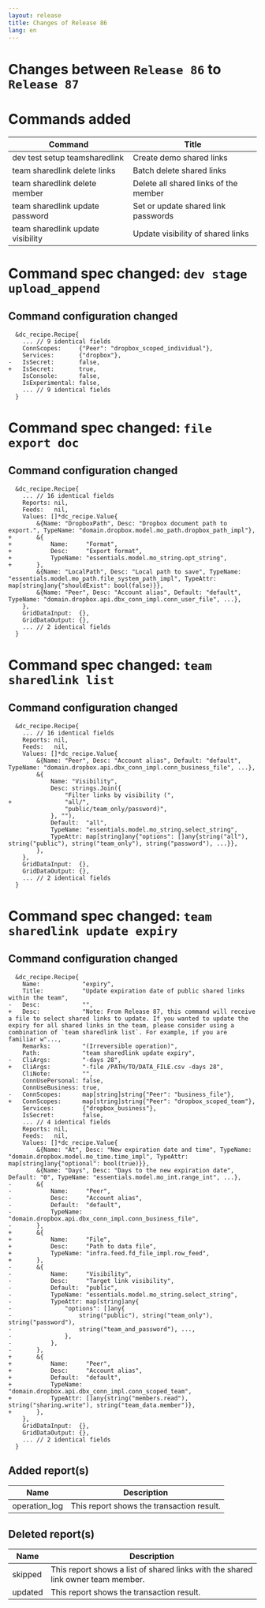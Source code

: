 ```yaml
---
layout: release
title: Changes of Release 86
lang: en
---
```


# Changes between `Release 86` to `Release 87`

# Commands added


| Command                           | Title                                 |
|-----------------------------------|---------------------------------------|
| dev test setup teamsharedlink     | Create demo shared links              |
| team sharedlink delete links      | Batch delete shared links             |
| team sharedlink delete member     | Delete all shared links of the member |
| team sharedlink update password   | Set or update shared link passwords   |
| team sharedlink update visibility | Update visibility of shared links     |



# Command spec changed: `dev stage upload_append`



## Command configuration changed


```
  &dc_recipe.Recipe{
  	... // 9 identical fields
  	ConnScopes:     {"Peer": "dropbox_scoped_individual"},
  	Services:       {"dropbox"},
- 	IsSecret:       false,
+ 	IsSecret:       true,
  	IsConsole:      false,
  	IsExperimental: false,
  	... // 9 identical fields
  }
```
# Command spec changed: `file export doc`



## Command configuration changed

```
  &dc_recipe.Recipe{
  	... // 16 identical fields
  	Reports: nil,
  	Feeds:   nil,
  	Values: []*dc_recipe.Value{
  		&{Name: "DropboxPath", Desc: "Dropbox document path to export.", TypeName: "domain.dropbox.model.mo_path.dropbox_path_impl"},
+ 		&{
+ 			Name:     "Format",
+ 			Desc:     "Export format",
+ 			TypeName: "essentials.model.mo_string.opt_string",
+ 		},
  		&{Name: "LocalPath", Desc: "Local path to save", TypeName: "essentials.model.mo_path.file_system_path_impl", TypeAttr: map[string]any{"shouldExist": bool(false)}},
  		&{Name: "Peer", Desc: "Account alias", Default: "default", TypeName: "domain.dropbox.api.dbx_conn_impl.conn_user_file", ...},
  	},
  	GridDataInput:  {},
  	GridDataOutput: {},
  	... // 2 identical fields
  }
```
# Command spec changed: `team sharedlink list`



## Command configuration changed

```
  &dc_recipe.Recipe{
  	... // 16 identical fields
  	Reports: nil,
  	Feeds:   nil,
  	Values: []*dc_recipe.Value{
  		&{Name: "Peer", Desc: "Account alias", Default: "default", TypeName: "domain.dropbox.api.dbx_conn_impl.conn_business_file", ...},
  		&{
  			Name: "Visibility",
  			Desc: strings.Join({
  				"Filter links by visibility (",
+ 				"all/",
  				"public/team_only/password)",
  			}, ""),
  			Default:  "all",
  			TypeName: "essentials.model.mo_string.select_string",
  			TypeAttr: map[string]any{"options": []any{string("all"), string("public"), string("team_only"), string("password"), ...}},
  		},
  	},
  	GridDataInput:  {},
  	GridDataOutput: {},
  	... // 2 identical fields
  }
```
# Command spec changed: `team sharedlink update expiry`



## Command configuration changed

```
  &dc_recipe.Recipe{
  	Name:            "expiry",
  	Title:           "Update expiration date of public shared links within the team",
- 	Desc:            "",
+ 	Desc:            "Note: From Release 87, this command will receive a file to select shared links to update. If you wanted to update the expiry for all shared links in the team, please consider using a combination of `team sharedlink list`. For example, if you are familiar w"...,
  	Remarks:         "(Irreversible operation)",
  	Path:            "team sharedlink update expiry",
- 	CliArgs:         "-days 28",
+ 	CliArgs:         "-file /PATH/TO/DATA_FILE.csv -days 28",
  	CliNote:         "",
  	ConnUsePersonal: false,
  	ConnUseBusiness: true,
- 	ConnScopes:      map[string]string{"Peer": "business_file"},
+ 	ConnScopes:      map[string]string{"Peer": "dropbox_scoped_team"},
  	Services:        {"dropbox_business"},
  	IsSecret:        false,
  	... // 4 identical fields
  	Reports: nil,
  	Feeds:   nil,
  	Values: []*dc_recipe.Value{
  		&{Name: "At", Desc: "New expiration date and time", TypeName: "domain.dropbox.model.mo_time.time_impl", TypeAttr: map[string]any{"optional": bool(true)}},
  		&{Name: "Days", Desc: "Days to the new expiration date", Default: "0", TypeName: "essentials.model.mo_int.range_int", ...},
- 		&{
- 			Name:     "Peer",
- 			Desc:     "Account alias",
- 			Default:  "default",
- 			TypeName: "domain.dropbox.api.dbx_conn_impl.conn_business_file",
- 		},
+ 		&{
+ 			Name:     "File",
+ 			Desc:     "Path to data file",
+ 			TypeName: "infra.feed.fd_file_impl.row_feed",
+ 		},
- 		&{
- 			Name:     "Visibility",
- 			Desc:     "Target link visibility",
- 			Default:  "public",
- 			TypeName: "essentials.model.mo_string.select_string",
- 			TypeAttr: map[string]any{
- 				"options": []any{
- 					string("public"), string("team_only"), string("password"),
- 					string("team_and_password"), ...,
- 				},
- 			},
- 		},
+ 		&{
+ 			Name:     "Peer",
+ 			Desc:     "Account alias",
+ 			Default:  "default",
+ 			TypeName: "domain.dropbox.api.dbx_conn_impl.conn_scoped_team",
+ 			TypeAttr: []any{string("members.read"), string("sharing.write"), string("team_data.member")},
+ 		},
  	},
  	GridDataInput:  {},
  	GridDataOutput: {},
  	... // 2 identical fields
  }
```

## Added report(s)


| Name          | Description                               |
|---------------|-------------------------------------------|
| operation_log | This report shows the transaction result. |



## Deleted report(s)


| Name    | Description                                                                      |
|---------|----------------------------------------------------------------------------------|
| skipped | This report shows a list of shared links with the shared link owner team member. |
| updated | This report shows the transaction result.                                        |


